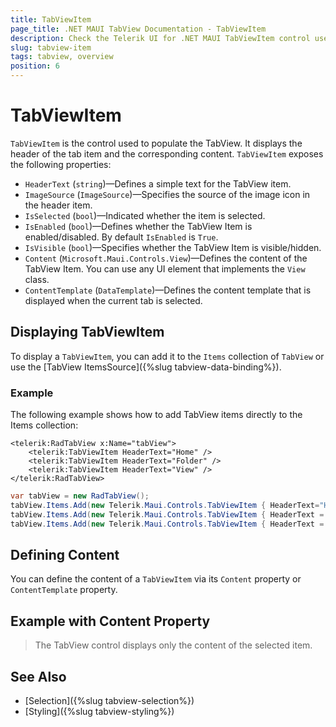 ```yaml
---
title: TabViewItem
page_title: .NET MAUI TabView Documentation - TabViewItem
description: Check the Telerik UI for .NET MAUI TabViewItem control used to populate the TabView.
slug: tabview-item
tags: tabview, overview
position: 6
---
```


# TabViewItem

`TabViewItem` is the control used to populate the TabView. It displays the header of the tab item and the corresponding content. `TabViewItem` exposes the following properties:

* `HeaderText` (`string`)&mdash;Defines a simple text for the TabView item.
* `ImageSource` (`ImageSource`)&mdash;Specifies the source of the image icon in the header item.
* `IsSelected` (`bool`)&mdash;Indicated whether the item is selected.
* `IsEnabled` (`bool`)&mdash;Defines whether the TabView Item is enabled/disabled. By default `IsEnabled` is `True`.
* `IsVisible` (`bool`)&mdash;Specifies whether the TabView Item is visible/hidden. 
* `Content` (`Microsoft.Maui.Controls.View`)&mdash;Defines the content of the TabView Item. You can use any UI element that implements the `View` class.
* `ContentTemplate` (`DataTemplate`)&mdash;Defines the content template that is displayed when the current tab is selected.

## Displaying TabViewItem

To display a `TabViewItem`, you can add it to the `Items` collection of `TabView` or use the [TabView ItemsSource]({%slug tabview-data-binding%}).

### Example

The following example shows how to add TabView items directly to the Items collection:

```XAML
<telerik:RadTabView x:Name="tabView">
	<telerik:TabViewItem HeaderText="Home" />
	<telerik:TabViewItem HeaderText="Folder" />
	<telerik:TabViewItem HeaderText="View" />
</telerik:RadTabView>
```
```C#
var tabView = new RadTabView();
tabView.Items.Add(new Telerik.Maui.Controls.TabViewItem { HeaderText="Home" });
tabView.Items.Add(new Telerik.Maui.Controls.TabViewItem { HeaderText = "Folder" });
tabView.Items.Add(new Telerik.Maui.Controls.TabViewItem { HeaderText = "View" });
```

## Defining Content

You can define the content of a `TabViewItem` via its `Content` property or `ContentTemplate` property. 

## Example with Content Property

<snippet id='tabview-getting-started-xaml' />
<snippet id='tabview-getting-started-csharp' />

> The TabView control displays only the content of the selected item.

## See Also

- [Selection]({%slug tabview-selection%})
- [Styling]({%slug tabview-styling%})
